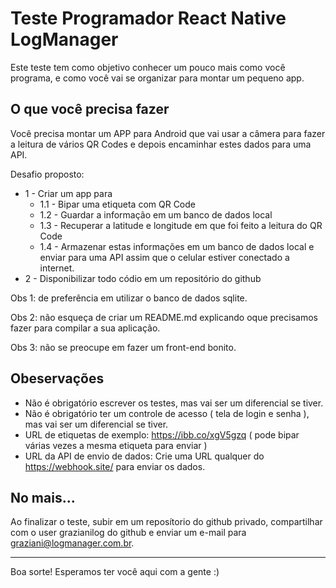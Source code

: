# Teste Programador React Native LogManager

Este teste tem como objetivo conhecer um pouco mais como você programa, e como você vai se organizar para montar um pequeno app.

## O que você precisa fazer

Você precisa montar um APP para Android que vai usar a câmera para fazer a leitura de vários QR Codes e depois encaminhar estes dados para uma API.

Desafio proposto:
- 1 - Criar um app para
    - 1.1 - Bipar uma etiqueta com QR Code
    - 1.2 - Guardar a informação em um banco de dados local
    - 1.3 - Recuperar a latitude e longitude em que foi feito a leitura do QR Code
    - 1.4 - Armazenar estas informações em um banco de dados local e enviar para uma API assim que o celular estiver conectado a internet.
- 2 - Disponibilizar todo códio em um repositório do github
    
Obs 1: de preferência em utilizar o banco de dados sqlite.

Obs 2: não esqueça de criar um README.md explicando oque precisamos fazer para compilar a sua aplicação.

Obs 3: não se preocupe em fazer um front-end bonito.

## Obeservações

- Não é obrigatório escrever os testes, mas vai ser um diferencial se tiver.
- Não é obrigatório ter um controle de acesso ( tela de login e senha ), mas vai ser um diferencial se tiver.
- URL de etiquetas de exemplo: https://ibb.co/xgV5gzq ( pode bipar várias vezes a mesma etiqueta para enviar )
- URL da API de envio de dados: Crie uma URL qualquer do https://webhook.site/ para enviar os dados.

## No mais...

Ao finalizar o teste, subir em um reposítorio do github privado, compartilhar com o user grazianilog do github e enviar um e-mail para graziani@logmanager.com.br.

---

Boa sorte! Esperamos ter você aqui com a gente :)
